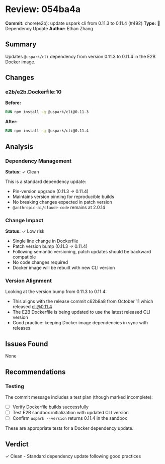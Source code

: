 # Review: 054ba4a

**Commit:** chore(e2b): update uspark cli from 0.11.3 to 0.11.4 (#492)
**Type:** 🔧 Dependency Update
**Author:** Ethan Zhang

## Summary

Updates `@uspark/cli` dependency from version 0.11.3 to 0.11.4 in the E2B Docker image.

## Changes

### e2b/e2b.Dockerfile:10

**Before:**
```dockerfile
RUN npm install -g @uspark/cli@0.11.3
```

**After:**
```dockerfile
RUN npm install -g @uspark/cli@0.11.4
```

## Analysis

### Dependency Management
**Status:** ✓ Clean

This is a standard dependency update:
- Pin-version upgrade (0.11.3 → 0.11.4)
- Maintains version pinning for reproducible builds
- No breaking changes expected in patch version
- `@anthropic-ai/claude-code` remains at 2.0.14

### Change Impact
**Status:** ✓ Low risk

- Single line change in Dockerfile
- Patch version bump (0.11.3 → 0.11.4)
- Following semantic versioning, patch updates should be backward compatible
- No code changes required
- Docker image will be rebuilt with new CLI version

### Version Alignment

Looking at the version bump from 0.11.3 to 0.11.4:
- This aligns with the release commit c62b8a8 from October 11 which released cli@0.11.4
- The E2B Dockerfile is being updated to use the latest released CLI version
- Good practice: keeping Docker image dependencies in sync with releases

## Issues Found

None

## Recommendations

### Testing
The commit message includes a test plan (though marked incomplete):
- [ ] Verify Dockerfile builds successfully
- [ ] Test E2B sandbox initialization with updated CLI version
- [ ] Confirm `uspark --version` returns 0.11.4 in the sandbox

These are appropriate tests for a Docker dependency update.

## Verdict

✓ Clean - Standard dependency update following good practices
